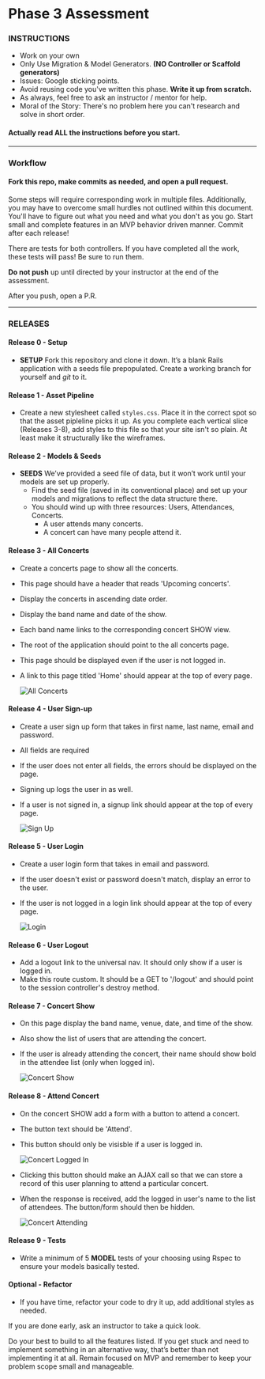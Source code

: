 # Phase 3 Assessment

### INSTRUCTIONS

  - Work on your own
  - Only Use Migration & Model Generators. __(NO Controller or Scaffold generators)__
  - Issues: Google sticking points.
  - Avoid reusing code you've written this phase. __Write it up from scratch.__
  - As always, feel free to ask an instructor / mentor for help.
  - Moral of the Story: There's no problem here you can't research and solve in short order.

#### Actually read __ALL__ the instructions before you start.

-----

### Workflow

#### Fork this repo, make commits as needed, and open a pull request.

Some steps will require corresponding work in multiple files.  Additionally, you may have to overcome small hurdles not outlined within this document. You'll have to figure out what you need and what you don't as you go. Start small and complete features in an MVP behavior driven manner.  Commit after each release!

There are tests for both controllers.  If you have completed all the work, these tests will pass!  Be sure to run them.

**Do not push** up until directed by your instructor at the end of the assessment.

After you push, open a P.R.

----

### RELEASES

#### Release 0 - Setup
- **SETUP** Fork this repository and clone it down. It’s a blank Rails application with a seeds file prepopulated. Create a working branch for yourself and _git_ to it.

#### Release 1 - Asset Pipeline
  - Create a new stylesheet called `styles.css`. Place it in the correct spot so that the asset pipleline picks it up. As you complete each vertical slice (Releases 3-8), add styles to this file so that your site isn't so plain.  At least make it structurally like the wireframes.

#### Release 2 - Models & Seeds
- **SEEDS** We’ve provided a seed file of data, but it won’t work until your models are set up properly.
  - Find the seed file (saved in its conventional place) and set up your models and migrations to reflect the data structure there.
  - You should wind up with three resources: Users, Attendances, Concerts.
    - A user attends many concerts.
    - A concert can have many people attend it.

#### Release 3 - All Concerts
  - Create a concerts page to show all the concerts.
  - This page should have a header that reads 'Upcoming concerts'.
  - Display the concerts in ascending date order.
  - Display the band name and date of the show.
  - Each band name links to the corresponding concert SHOW view.
  - The root of the application should point to the all concerts page.
  - This page should be displayed even if the user is not logged in.
  - A link to this page titled 'Home' should appear at the top of every page.

    ![All Concerts](./readme_resources/concerts.png)

#### Release 4 - User Sign-up

  - Create a user sign up form that takes in first name, last name, email and password.
  - All fields are required
  - If the user does not enter all fields, the errors should be displayed on the page.
  - Signing up logs the user in as well.
  - If a user is not signed in, a signup link should appear at the top of every page.

    ![Sign Up](./readme_resources/sign_up.png)

#### Release 5 - User Login

  - Create a user login form that takes in email and password.
  - If the user doesn't exist or password doesn't match, display an error to the user.
  - If the user is not logged in a login link should appear at the top of every page.

    ![Login](./readme_resources/login.png)

#### Release 6 - User Logout

  - Add a logout link to the universal nav.  It should only show if a user is logged in.
  - Make this route custom.  It should be a GET to '/logout' and should point to the session controller's destroy method.

#### Release 7 - Concert Show
  - On this page display the band name, venue, date, and time of the show.
  - Also show the list of users that are attending the concert.
  - If the user is already attending the concert, their name should show bold in the attendee list (only when logged in).

    ![Concert Show](./readme_resources/concert_show.png)

#### Release 8 - Attend Concert
  - On the concert SHOW add a form with a button to attend a concert.
  - The button text should be 'Attend'.
  - This button should only be visisble if a user is logged in.

    ![Concert Logged In](./readme_resources/concert_show_logged_in.png)

  - Clicking this button should make an AJAX call so that we can store a record of this user planning to attend a particular concert.
  - When the response is received, add the logged in user's name to the list of attendees. The button/form should then be hidden.

    ![Concert Attending](./readme_resources/concert_attending.png)

#### Release 9 - Tests
  - Write a minimum of 5 **MODEL** tests of your choosing using Rspec to ensure your models basically tested.

#### Optional - Refactor
  - If you have time, refactor your code to dry it up, add additional styles as needed.

If you are done early, ask an instructor to take a quick look.

Do your best to build to all the features listed. If you get stuck and need to implement something in an alternative way, that’s better than not implementing it at all. Remain focused on MVP and remember to keep your problem scope small and manageable.

